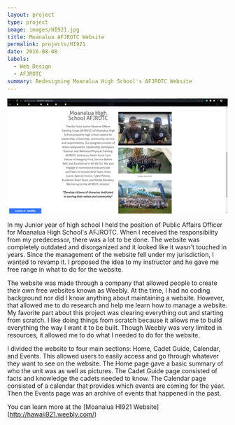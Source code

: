 ```yaml
---
layout: project
type: project
image: images/HI921.jpg
title: Moanalua AFJROTC Website
permalink: projects/HI921
date: 2016-08-08
labels:
  - Web Design
  - AFJROTC
summary: Redesigning Moanalua High School's AFJROTC Website
---
```

<img class="ui medium right floated rounded image" src="/images/HI921.jpg">

In my Junior year of high school I held the position of Public Affairs Officer for Moanalua High School's AFJROTC. When I received the responsibility from my predecessor, there was a lot to be done. The website was completely outdated and disorganized and it looked like it wasn't touched in years. Since the management of the website fell under my jurisdiction, I wanted to revamp it. I proposed the idea to my instructor and he gave me free range in what to do for the website. 

The website was made through a company that allowed people to create their own free websites known as Weebly. At the time, I had no coding background nor did I know anything about maintaining a website. However, that allowed me to do research and help me learn how to manage a website. My favorite part about this project was clearing everything out and starting from scratch. I like doing things from scratch because it allows me to build everything the way I want it to be built. Though Weebly was very limited in resources, it allowed me to do what I needed to do for the website.

I divided the website to four main sections: Home, Cadet Guide, Calendar, and Events. This allowed users to easily access and go through whatever they want to see on the website. The Home page gave a basic summary of who the unit was as well as pictures. The Cadet Guide page consisted of facts and knowledge the cadets needed to know. The Calendar page consisted of a calendar that provides which events are coming for the year. Then the Events page was an archive of events that happened in the past.

You can learn more at the [Moanalua HI921 Website] (http://hawaii921.weebly.com/)
